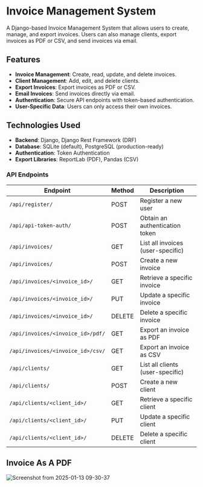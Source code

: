 # Invoice Management System

A Django-based Invoice Management System that allows users to create, manage, and export invoices. Users can also manage clients, export invoices as PDF or CSV, and send invoices via email.

## Features

- **Invoice Management**: Create, read, update, and delete invoices.
- **Client Management**: Add, edit, and delete clients.
- **Export Invoices**: Export invoices as PDF or CSV.
- **Email Invoices**: Send invoices directly via email.
- **Authentication**: Secure API endpoints with token-based authentication.
- **User-Specific Data**: Users can only access their own invoices.

## Technologies Used

- **Backend**: Django, Django Rest Framework (DRF)
- **Database**: SQLite (default), PostgreSQL (production-ready)
- **Authentication**: Token Authentication
- **Export Libraries**: ReportLab (PDF), Pandas (CSV)


### API Endpoints

| Endpoint                              | Method | Description                              |
|---------------------------------------|--------|------------------------------------------|
| `/api/register/`                      | POST   | Register a new user                      |
| `/api/api-token-auth/`                | POST   | Obtain an authentication token           |
| `/api/invoices/`                      | GET    | List all invoices (user-specific)        |
| `/api/invoices/`                      | POST   | Create a new invoice                     |
| `/api/invoices/<invoice_id>/`         | GET    | Retrieve a specific invoice              |
| `/api/invoices/<invoice_id>/`         | PUT    | Update a specific invoice                |
| `/api/invoices/<invoice_id>/`         | DELETE | Delete a specific invoice                |
| `/api/invoices/<invoice_id>/pdf/`     | GET    | Export an invoice as PDF                 |
| `/api/invoices/<invoice_id>/csv/`     | GET    | Export an invoice as CSV                 |
| `/api/clients/`                       | GET    | List all clients (user-specific)         |
| `/api/clients/`                       | POST   | Create a new client                      |
| `/api/clients/<client_id>/`           | GET    | Retrieve a specific client               |
| `/api/clients/<client_id>/`           | PUT    | Update a specific client                 |
| `/api/clients/<client_id>/`           | DELETE | Delete a specific client                 |


## Invoice As A PDF

![Screenshot from 2025-01-13 09-30-37](https://github.com/user-attachments/assets/bba5380d-abb8-4ff0-af43-11ed3fefdaac)
